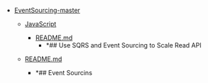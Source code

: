 - <a href = "E:\Node_projects\Node_Way\ArchivTSH_2\ArhivTimur_2\EventSourcing-master\cat.EventSourcing-master\dir.EventSourcing-master.md">EventSourcing-master</a>
    - <a href = "E:\Node_projects\Node_Way\ArchivTSH_2\ArhivTimur_2\EventSourcing-master\JavaScript\cat.JavaScript\dir.JavaScript.md">JavaScript</a>
        - <a href = "E:\Node_projects\Node_Way\ArchivTSH_2\ArhivTimur_2\EventSourcing-master\JavaScript\README.md">README.md</a>
            - *## Use SQRS and Event Sourcing to Scale Read API
    
    - <a href = "E:\Node_projects\Node_Way\ArchivTSH_2\ArhivTimur_2\EventSourcing-master\README.md">README.md</a>
        - *## Event Sourcins
